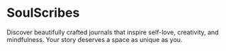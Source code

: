 # SoulScribes
Discover beautifully crafted journals that inspire self-love, creativity, and mindfulness. Your story deserves a space as unique as you.
